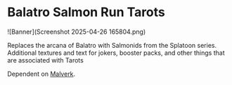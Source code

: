 # Balatro Salmon Run Tarots

![Banner](Screenshot 2025-04-26 165804.png)

Replaces the arcana of Balatro with Salmonids from the Splatoon series.
Additional textures and text for jokers, booster packs, and other things that are associated with Tarots

Dependent on [Malverk](https://github.com/Eremel/Malverk).
